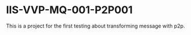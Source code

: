 # IIS-VVP-MQ-001-P2P001
This is a project for the first testing about transforming message with p2p.
